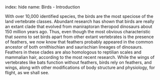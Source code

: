 index: hide
name: Birds - Introduction

With over 10,000 identified species, the birds are the most speciose of the land vertebrate classes. Abundant research has shown that birds are really an extant clade that evolved from maniraptoran theropod dinosaurs about 150 million years ago. Thus, even though the most obvious characteristic that  *seems* to set birds apart from other extant vertebrates is the presence of feathers, we now know that feathers probably appeared in the common ancestor of both ornithischian and saurischian lineages of dinosaurs. Feathers in these clades are also homologous to reptilian scales and mammalian hair, according to the most recent research. While the wings of vertebrates like bats function without feathers, birds rely on feathers, and wings, along with other modifications of body structure and physiology, for flight, as we shall see.

